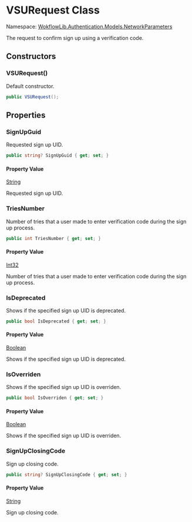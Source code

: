 # VSURequest Class 

Namespace: [WokflowLib.Authentication.Models.NetworkParameters](WokflowLib.Authentication.Models.NetworkParameters.md)

The request to confirm sign up using a verification code.

## Constructors

### VSURequest()

Default constructor.

```C#
public VSURequest();
```

## Properties

### SignUpGuid

Requested sign up UID.

```C#
public string? SignUpGuid { get; set; }
```

#### Property Value

[String](https://learn.microsoft.com/en-us/dotnet/api/system.string)

Requested sign up UID.

### TriesNumber

Number of tries that a user made to enter verification code during the sign up process.

```C#
public int TriesNumber { get; set; }
```

#### Property Value

[Int32](https://learn.microsoft.com/en-us/dotnet/api/system.int32)

Number of tries that a user made to enter verification code during the sign up process.

### IsDeprecated

Shows if the specified sign up UID is deprecated.

```C#
public bool IsDeprecated { get; set; }
```

#### Property Value

[Boolean](https://learn.microsoft.com/en-us/dotnet/api/system.boolean)

Shows if the specified sign up UID is deprecated.

### IsOverriden

Shows if the specified sign up UID is overriden.

```C#
public bool IsOverriden { get; set; }
```

#### Property Value

[Boolean](https://learn.microsoft.com/en-us/dotnet/api/system.boolean)

Shows if the specified sign up UID is overriden.

### SignUpClosingCode

Sign up closing code.

```C#
public string? SignUpClosingCode { get; set; }
```

#### Property Value

[String](https://learn.microsoft.com/en-us/dotnet/api/system.string)

Sign up closing code.
